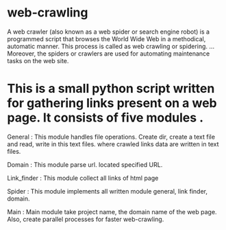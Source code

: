 # web-crawling
A web crawler (also known as a web spider or search engine robot) is a programmed script that browses the World Wide Web in a methodical, automatic manner. This process is called as web crawling or spidering. ... Moreover, the spiders or crawlers are used for automating maintenance tasks on the web site.

# This is a small python script written for gathering links present on a web page. It consists of five modules . 
General : This module handles file operations. Create dir, create a text file and read, write in this text files. where crawled links data           are written in text files.

Domain : This module parse url. located specified URL.

Link_finder : This module collect all links of html page <a>
  
Spider : This module implements all written module general, link finder, domain.

Main : Main module take project name, the domain name of the web page. Also, create parallel processes for faster web-crawling.
